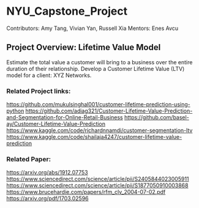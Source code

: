 # NYU_Capstone_Project
Contributors: Amy Tang, Vivian Yan, Russell Xia
Mentors: Enes Avcu

## Project Overview: Lifetime Value Model
Estimate the total value a customer will bring to a business over the entire duration of their relationship. 
Develop a Customer Lifetime Value (LTV) model for a client: XYZ Networks.

### Related Project links:
https://github.com/mukulsinghal001/customer-lifetime-prediction-using-python 
https://github.com/adiag321/Customer-Lifetime-Value-Prediction-and-Segmentation-for-Online-Retail-Business 
https://github.com/basel-ay/Customer-Lifetime-Value-Prediction 
https://www.kaggle.com/code/richardnnamdi/customer-segmentation-ltv 
https://www.kaggle.com/code/shailaja4247/customer-lifetime-value-prediction 


### Related Paper:
https://arxiv.org/abs/1912.07753 
https://www.sciencedirect.com/science/article/pii/S2405844023005911 
https://www.sciencedirect.com/science/article/pii/S1877050910003868
https://www.brucehardie.com/papers/rfm_clv_2004-07-02.pdf
https://arxiv.org/pdf/1703.02596
